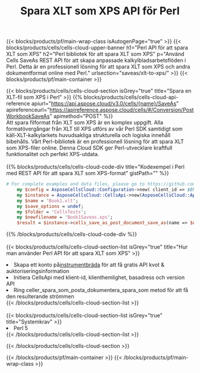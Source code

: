 ﻿---
title:  Spara XLT som XPS API för Perl
description:  Använd Aspose.Cells Cloud SDK för Perl för att spara XLT-formatfil som XPS-fil.
url: /sv/perl/saveas/xlt-to-xps/
---
{{< blocks/products/pf/main-wrap-class isAutogenPage="true" >}}
{{< blocks/products/cells/cells-cloud-upper-banner h1="Perl API för att spara XLT som XPS" h2="Perl bibliotek för att spara XLT som XPS" p="Använd Cells SaveAs REST API för att skapa anpassade kalkylbladsarbetsflöden i Perl. Detta är en professionell lösning för att spara XLT som XPS och andra dokumentformat online med Perl." urlsection="saveas/xlt-to-xps/" >}}
{{< blocks/products/pf/main-container >}}

{{< blocks/products/cells/cells-cloud-section isGrey="true" title="Spara en XLT-fil som XPS i Perl" >}}
{{% blocks/products/cells/cells-cloud-api-reference apiurl="https://api.aspose.cloud/v3.0/cells/{name}/SaveAs" apireferenceurl="https://apireference.aspose.cloud/cells/#/Conversion/PostWorkbookSaveAs" apimethod="POST" %}}
<br/>
Att spara filformat från XLT som XPS är en komplex uppgift. Alla formatövergångar från XLT till XPS utförs av vår Perl SDK samtidigt som käll-XLT-kalkylarkets huvudsakliga strukturella och logiska innehåll bibehålls. Vårt Perl-bibliotek är en professionell lösning för att spara XLT som XPS-filer online. Denna Cloud SDK ger Perl-utvecklare kraftfull funktionalitet och perfekt XPS-utdata.
<br/>
<br/>
{{% blocks/products/cells/cells-cloud-code-div title="Kodexempel i Perl med REST API för att spara XLT som XPS-format" gistPath="" %}}
  
```perl
# For complete examples and data files, please go to https://github.com/aspose-cells-cloud/aspose-cells-cloud-perl/
    my $config = AsposeCellsCloud::Configuration->new( client_id => $ENV{'ProductClientId'}, client_secret => $ENV{'ProductClientSecret'});
    my $instance = AsposeCellsCloud::CellsApi->new(AsposeCellsCloud::ApiClient->new( $config));
    my $name = 'Book1.xlt';
    my $save_options = undef;
    my $folder = 'CellsTests';
    my $newfilename = 'Book1Saveas.xps';
    $result = $instance->cells_save_as_post_document_save_as(name => $name,save_options => $save_options, newfilename => $newfilename, folder => $folder);
```
  
{{% /blocks/products/cells/cells-cloud-code-div %}}
<br/>
<br/>
{{< blocks/products/cells/cells-cloud-section-list isGrey="true" title="Hur man använder Perl API för att spara XLT som XPS" >}}
<li> Skapa ett konto på<a href="https://dashboard.aspose.cloud/">instrumentbräda</a> för att få gratis API kvot & auktoriseringsinformation</li>
<li>Initiera CellsApi med klient-id, klienthemlighet, basadress och version API</li>
<li>Ring celler_spara_som_posta_dokumentera_spara_som metod för att få den resulterande strömmen</li>
{{< /blocks/products/cells/cells-cloud-section-list >}}
<br/>
<br/>
{{< blocks/products/cells/cells-cloud-section-list isGrey="true" title="Systemkrav" >}}
<li>Perl 5</li>
{{< /blocks/products/cells/cells-cloud-section-list >}}

{{< /blocks/products/cells/cells-cloud-section >}}

{{< /blocks/products/pf/main-container >}}
{{< /blocks/products/pf/main-wrap-class >}}
